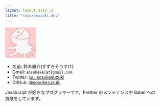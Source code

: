 ```yaml
---
layout: layout.11ty.js
title: "sosukesuzuki.dev"
---
```


![logo](/img/logo.jpeg)

- 名前: 鈴木颯介(すずきそうすけ)
- Gmail: `aosukeke[at]gmail.com`
- Twitter: [@\_\_sosukesuzuki](https://twitter.com/__sosukesuzuki)
- GitHub: [@sosukesuzuki](https://github.com/sosukesuzuki)

JavaScript が好きなプログラマーです。Prettier のメンテナンスや Babel への貢献をしています。

